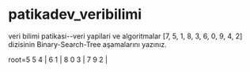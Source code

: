 # patikadev_veribilimi
veri bilimi patikasi--veri yapilari ve algoritmalar
[7, 5, 1, 8, 3, 6, 0, 9, 4, 2] dizisinin Binary-Search-Tree aşamalarını yazınız.

root=5
                5
        4       |     6
    1           |         8
0       3       |      7     9
    2           |               

            
